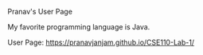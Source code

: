 Pranav's User Page

My favorite programming language is Java.

User Page: https://pranavjanjam.github.io/CSE110-Lab-1/
